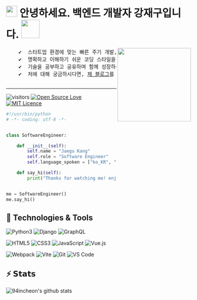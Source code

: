 <h1>
    <img src="https://emojis.slackmojis.com/emojis/images/1531849430/4246/blob-sunglasses.gif?1531849430" width="30"/>
        안녕하세요. 백엔드 개발자 강재구입니다.
    <img src="https://media.giphy.com/media/12oufCB0MyZ1Go/giphy.gif" width="50">
</h1>

<div>
    <img align='right' src="https://media.giphy.com/media/M9gbBd9nbDrOTu1Mqx/giphy.gif" width="200">
    <pre>
    ✔️ &nbsp;스타트업 환경에 맞는 빠른 주기 개발, 특히 애자일 환경에 익숙합니다.\
    ✔️ &nbsp;명확하고 이해하기 쉬운 코딩 스타일을 만들기 위해 노력합니다.\
    ✔️ &nbsp;기술을 공부하고 공유하며 함께 성장하는 삶을 지향합니다.\
    ✔️ &nbsp;저에 대해 궁금하시다면, <a href="https://renine94.github.io">제 블로그</a>를 방문해주세요.
    </pre>
</div>

---

![visitors](https://visitor-badge.laobi.icu/badge?page_id=94incheon)
[![Open Source Love](https://badges.frapsoft.com/os/v1/open-source.svg?v=102)](https://github.com/ellerbrock/open-source-badge/)
[![MIT Licence](https://badges.frapsoft.com/os/mit/mit.svg?v=103)](https://opensource.org/licenses/mit-license.php)

```python
#!/usr/bin/python
# -*- coding: utf-8 -*-


class SoftwareEngineer:

    def __init__(self):
        self.name = "Jaegu Kang"
        self.role = "Software Engineer"
        self.language_spoken = ["ko_KR", "en_US"]

    def say_hi(self):
        print("Thanks for watching me! enjoy my page ~")


me = SoftwareEngineer()
me.say_hi()
```

## 🔧 Technologies & Tools
<!-- 
<이미지 로고>
https://simpleicons.org/

<뱃지>
https://img.shields.io/badge/<LABEL>-<MESSAGE>-<COLOR>?logo=<LOGO_NAME>&logoColor=<COLOR>
https://img.shields.io/badge/logo-test-blue?logo=facebook&logoColor=white
-->
![Python3](https://img.shields.io/badge/backend-python-yellow?logo=python&logoColor=white)
![Django](https://img.shields.io/badge/backend-Django-green?logo=python&logoColor=white)
![GraphQL](https://img.shields.io/badge/backend-GraphQL-purple?logo=python&logoColor=white)

![HTML5](https://img.shields.io/badge/-HTML5-%23E44D27?style=flat-square&logo=html5&logoColor=ffffff)
![CSS3](https://img.shields.io/badge/-CSS3-%231572B6?style=flat-square&logo=css3)
![JavaScript](https://img.shields.io/badge/-JavaScript-%23F7DF1C?style=flat-square&logo=javascript&logoColor=000000&labelColor=%23F7DF1C&color=%23FFCE5A)
![Vue.js](https://img.shields.io/badge/-Vue.js-%232c3e50?style=flat-square&logo=vuedotjs)

![Webpack](https://img.shields.io/badge/-Webpack-%232C3A42?style=flat-square&logo=webpack)
![Vite](https://img.shields.io/badge/-Vite-%23646CFF?style=flat-square&logo=vite&logoColor=ffffff)
![Git](https://img.shields.io/badge/-Git-%23F05032?style=flat-square&logo=git&logoColor=%23ffffff)
![VS Code](https://img.shields.io/badge/-VSCode-%23007ACC?style=flat-square&logo=visual-studio-code)

## ⚡️ 𝗦𝘁𝗮𝘁𝘀
![94incheon's github stats](https://github-readme-stats.vercel.app/api?username=renine94&show_icons=true&theme=dracula)
